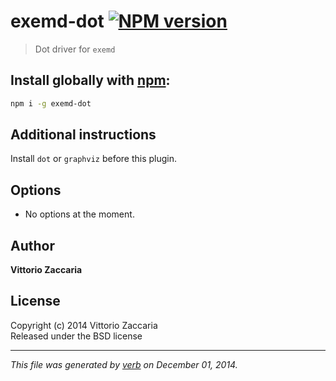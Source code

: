 # exemd-dot [![NPM version](https://badge.fury.io/js/exemd-dot.svg)](http://badge.fury.io/js/exemd-dot)

> Dot driver for `exemd`

## Install globally with [npm](npmjs.org):

```bash
npm i -g exemd-dot
```

## Additional instructions

Install `dot` or `graphviz` before this plugin.

## Options

* No options at the moment.

## Author

**Vittorio Zaccaria**
 

## License
Copyright (c) 2014 Vittorio Zaccaria  
Released under the BSD license

***

_This file was generated by [verb](https://github.com/assemble/verb) on December 01, 2014._
